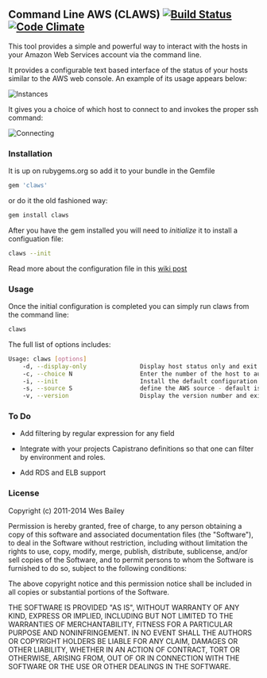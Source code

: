 ## Command Line AWS (CLAWS) [![Build Status](https://secure.travis-ci.org/wbailey/claws.png?branch=master)](http://travis-ci.org/wbailey/claws) [![Code Climate](https://codeclimate.com/github/wbailey/claws.png)](https://codeclimate.com/github/wbailey/claws)

This tool provides a simple and powerful way to interact with the hosts in your Amazon Web Services
account via the command line.

It provides a configurable text based interface of the status of your hosts similar to the AWS web
console.  An example of its usage appears below:

![Instances](http://i.imgur.com/xCr7x.png)

It gives you a choice of which host to connect to and invokes the proper ssh command:

![Connecting](http://i.imgur.com/b6ieS.png)

### Installation

It is up on rubygems.org so add it to your bundle in the Gemfile

```bash
gem 'claws'
```

or do it the old fashioned way:

```bash
gem install claws
```

After you have the gem installed you will need to _initialize_ it to install a configuation file:

```bash
claws --init
```

Read more about the configuration file in this [wiki post](https://github.com/wbailey/claws/wiki/Configuration-file)

### Usage

Once the initial configuration is completed you can simply run claws from the command line:

```bash
claws
```

The full list of options includes:

```bash
Usage: claws [options]
    -d, --display-only               Display host status only and exit
    -c, --choice N                   Enter the number of the host to automatically connect to
    -i, --init                       Install the default configuration file for the application
    -s, --source S                   define the AWS source - default is ec2
    -v, --version                    Display the version number and exit
```

### To Do

* Add filtering by regular expression for any field

* Integrate with your projects Capistrano definitions so that one can filter by environment and
  roles.

* Add RDS and ELB support

### License

Copyright (c) 2011-2014 Wes Bailey

Permission is hereby granted, free of charge, to any person obtaining a copy of this software and
associated documentation files (the "Software"), to deal in the Software without restriction,
including without limitation the rights to use, copy, modify, merge, publish, distribute,
sublicense, and/or sell copies of the Software, and to permit persons to whom the Software is
furnished to do so, subject to the following conditions:

The above copyright notice and this permission notice shall be included in all copies or substantial
portions of the Software.

THE SOFTWARE IS PROVIDED "AS IS", WITHOUT WARRANTY OF ANY KIND, EXPRESS OR IMPLIED, INCLUDING BUT
NOT LIMITED TO THE WARRANTIES OF MERCHANTABILITY, FITNESS FOR A PARTICULAR PURPOSE AND
NONINFRINGEMENT. IN NO EVENT SHALL THE AUTHORS OR COPYRIGHT HOLDERS BE LIABLE FOR ANY CLAIM, DAMAGES
OR OTHER LIABILITY, WHETHER IN AN ACTION OF CONTRACT, TORT OR OTHERWISE, ARISING FROM, OUT OF OR IN
CONNECTION WITH THE SOFTWARE OR THE USE OR OTHER DEALINGS IN THE SOFTWARE.
